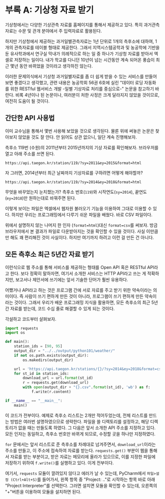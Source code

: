 # 부록 A: 기상청 자료 받기

기상청에서는 다양한 기상관측 자료를 홈페이지를 통해서 제공하고 있다. 특히 과거관측자료는 수문 및 관개 분야에서 주 입력자료로 활용된다.

하지만 기상청에서 제공하는 과거일별관측자료는 1년 단위로 1개의 측후소에 대하여, 1개의 관측자료를 테이블 형태로 제공한다. 그래서 지역시스템공학과 및 농공학에 기반을 둔 유사학과에서 연구실 막내가 의례적으로 하는 일 중 하나가 기상청 자료를 받아서 엑셀로 저장하는 일이다. 내가 학교를 다니던 10년이 넘는 시간동안 계속 되어온 풍습이 최근 몇년 동안 바뀌었을 것이라고 생각하진 않는다.

이러한 문제의식에서 기상청 과거일별자료를 좀 더 쉽게 받을 수 있는 서비스를 만들어보면 좋겠다고 생각했고, 관련 내용은 농공학회 56권 6호에 실린 "데이터 로딩 자동화를 위한 RESTful 웹서비스 개발 -일별 기상자료 처리를 중심으로-" 논문을 참고하기 바란다. 비록 4년이나 된 논문이나, 여러분이 처한 사정은 크게 달라지지 않았을 것이므로, 여전히 도움이 될 것이다.

## 간단한 API 사용법

이미 교수님을 통해서 몇번 사용해 보았을 것으로 생각된다. 물론 위에 써놓은 논문은 찾아보지 않았을 것도 잘 안다. 안 읽어도 상관 없으니, 일단 계속 진행해보자.

측후소 119번 (수원)의 2011년부터 2015년까지의 기상 자료를 확인해보자. 브라우저를 열고 아래 주소를 쓰면 된다.

`https://api.taegon.kr/station/119/?sy=2011&ey=2015&format=html`

자 그러면, 2014년부터 최근 날짜까지 기상자료를 구하려면 어떻게 해야할까?

`https://api.taegon.kr/station/119/?sy=2014&ey=2018&format=html`

무엇을 바꾸었는지 눈치챘는가? 측후소 번호(`119`)와 시작연도(`sy=2014`), 끝연도(`ey=2018`)만 원하는대로 바꿔주면 된다.

이렇게 보이는 파일은 엑셀에서 웹자원 불러오기 기능을 이용하여 그대로 이용할 수 있다. 하지만 우리는 프로그래밍에서 다루기 쉬운 파일을 배웠다. 바로 CSV 파일이다.

위에서 설명하지 않는 나머지 한 인자 (`format=html`)대신 `format=csv`를 써보자. 방금 브라우저에서 본 결과가 파일로 다운받아지는 것을 확인할 수 있을 것이다. 사실 이만큼만 해도 꽤 편리해진 것이 사실이다. 하지만 여기까지 하려고 이런 걸 만든 건 아니다.

## 모든 측후소 최근 5년간 자료 받기

이런식으로 웹 주소를 통해 서비스를 제공하는 형태를 Open API 혹은 RESTful API라고 한다. 보다 정확히 말하자면, 여기서 소개한 서비스는 HTTP API라고 쓰는 게 적확하지만, 보고서나 제안서에 쓰기에는 앞서 기술한 단어가 훨씬 유용하다.

어쨌거나 API라고 하는 것은 프로그램 간에 서로 자료를 주고 받기 위한 약속이라는 의미이다. 즉 사람이 쓰기 편하게 만든 것이 아니라, 프로그램이 쓰기 편하게 만든 약속이라는 것이다. 그래서 우리가 배운 프로그래밍 지식을 활용하면, 모든 측후소의 최근 5년간 자료를 받는데, 코드 수십 줄로 해결할 수 있게 되는 것이다.

각설하고 코드부터 살펴보자.

```python
import requests
import os

def main():
    station_ids = [90, 95]
    output_dir = "../../output/python101/weather/"
    if not os.path.exists(output_dir):
        os.makedirs(output_dir)

    url = 'https://api.taegon.kr/stations/{}/?sy=2014&ey=2018&format=csv'
    for st_id in station_ids:
        download_url = url.format(st_id)
        r = requests.get(download_url)
        with open(output_dir + "{}.csv".format(st_id), 'wb') as f:
            f.write(r.content)

if __name__ == "__main__":
    main()
```

이 코드가 전부이다. 예제로 측후소 리스트는 2개만 적어두었는데, 전체 리스트를 만드는 방법은 여러번 설명하였으므로 생략한다. 파일을 쓸 디렉토리를 설정하고, 해당 디렉토리가 없을 때는 만들도록 하였다. 그 다음은 앞서 소개한 API 주소를 지정하고 있다. 모든 인자는 동일하고, 측후소 번호만 바뀌게 되므로, 수정할 곳을 하나만 지정하였다.

`for` 문에서는 앞서 리스트로 준 측후소를 차례대로 넘겨주면서, `download_url`이라는 주소를 만들고, 이 주소에 접속하여 자료를 받는다. `requests.get()` 부분이 웹을 통해서 자료를 받는 부분이고, 받은 자료는 메모리에 올라가 있으므로, 이를 지정한 파일에 저장하기 위하여 `f.write()`를 실행하고 있다. 이게 전부이다.

여기서, `requests` 모듈이 깔려있지 않다고 에러가 날 수 있는데, PyCharm에서 `파일>설정 (Ctrl+Alt+S)`를 들어가서, 왼쪽 항목 중 "Project: .."로 시작하는 항목 바로 아래 "Project Interpreter"를 선택한다. 그러면 설치면 모듈을 확인할 수 있는데, 오른쪽의 "+"버튼을 이용하여 모듈을 설치하면 된다.